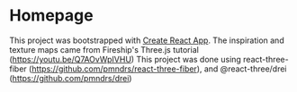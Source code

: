 # Homepage

This project was bootstrapped with [Create React App](https://github.com/facebook/create-react-app).
The inspiration and texture maps came from Fireship's Three.js tutorial (https://youtu.be/Q7AOvWpIVHU)
This project was done using react-three-fiber (https://github.com/pmndrs/react-three-fiber), and @react-three/drei (https://github.com/pmndrs/drei)
